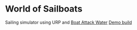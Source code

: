 # World of Sailboats
 Sailing simulator using URP and [Boat Attack Water](https://github.com/Unity-Technologies/boat-attack-water)
 [Demo build](WorldOfSailboats.zip)
